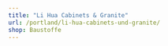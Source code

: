 ```yaml
---
title: "Li Hua Cabinets & Granite"
url: /portland/li-hua-cabinets-und-granite/
shop: Baustoffe
---
```

